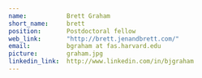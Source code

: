 ```yaml
---
name:           Brett Graham
short_name:     brett
position:       Postdoctoral fellow
web_link:       "http://brett.jenandbrett.com/"
email:          bgraham at fas.harvard.edu
picture:        graham.jpg
linkedin_link:  http://www.linkedin.com/in/bjgraham
---
```


